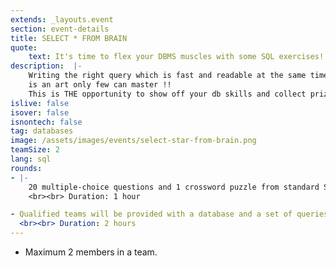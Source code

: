 ```yaml
---
extends: _layouts.event
section: event-details
title: SELECT * FROM BRAIN
quote:
    text: It's time to flex your DBMS muscles with some SQL exercises!!!
description:  |-
    Writing the right query which is fast and readable at the same time,
    is an art only few can master !!
    This is THE opportunity to show off your db skills and collect prizes.
islive: false
isover: false
isnontech: false
tag: databases
image: /assets/images/events/select-star-from-brain.png
teamSize: 2
lang: sql
rounds:
- |-
    20 multiple-choice questions and 1 crossword puzzle from standard SQL, DBMS and RDBMS concepts.
    <br><br> Duration: 1 hour

- Qualified teams will be provided with a database and a set of queries that would have to be executed on MySql Workbench.
  <br><br> Duration: 2 hours
---
```


- Maximum 2 members in a team.
